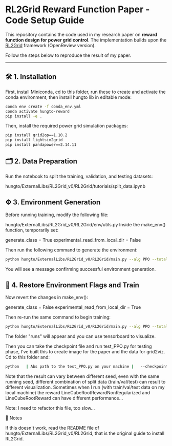 # RL2Grid Reward Function Paper - Code Setup Guide

This repository contains the code used in my research paper on **reward function design for power grid control**.
The implementation builds upon the  [RL2Grid](https://openreview.net/forum?id=7J2C4QnQrl) framework (OpenReview version).

Follow the steps below to reproduce the result of my paper.

---

## 🛠️ 1. Installation

First, install Miniconda, cd to this folder, run these to create and activate the conda environment, then install hungto lib in editable mode:

```bash
conda env create -f conda_env.yml
conda activate hungto-reward
pip install -e .
```

Then, install the required power grid simulation packages:

```bash
pip install grid2op==1.10.2
pip install lightsim2grid
pip install pandapower==2.14.11
```

## 🗂️ 2. Data Preparation

Run the notebook to split the training, validation, and testing datasets:

hungto/ExternalLibs/RL2Grid_v0/RL2Grid/tutorials/split_data.ipynb

## ⚙️ 3. Environment Generation

Before running training, modify the following file:

hungto/ExternalLibs/RL2Grid_v0/RL2Grid/env/utils.py
Inside the make_env() function, temporarily set:

generate_class = True
experimental_read_from_local_dir = False

Then run the following command to generate the environment:

```bash
python hungto/ExternalLibs/RL2Grid_v0/RL2Grid/main.py --alg PPO --total-timesteps 600000 --exp-tag YOURAGENTNAME --eval-freq 20000 --n-eval-episodes 100 --eval-env-id bus14_val --reward_fn LineCubeRootRewardNonRegularized --reward_factors 1.0 --reward_param_lsmrm_n_safe 3 --reward_param_lsmrm_n_overflow 3 --use-heuristic True --heuristic_type idle --action-type topology --additional-timesteps 100000 --n-minibatches 4 --n-envs 5 --n-steps 400 --n-threads 5 --deterministic-action False --gamma 0.9 --env-id bus14_train --vf-coef 0.5 --actor-lr 0.00003 --norm-adv True --norm-obs True --anneal-lr True --clip-coef 0.2 --critic-lr 0.0003 --difficulty 1 --gae-lambda 0.95 --clip-vfloss True --actor-act-fn tanh --actor-layers 256 128 64 --entropy-coef 0.01 --optimize-mem False --critic-act-fn tanh --critic-layers 512 256 256 --max-grad-norm 10 --update-epochs 40 --env-config-path scenario.json --th-deterministic True --wandb-mode offline --time-limit 9000 --seed 42 --cuda True --verbose True --track True
```

You will see a message confirming successful environment generation.

## 🔁 4. Restore Environment Flags and Train

Now revert the changes in make_env():

generate_class = False
experimental_read_from_local_dir = True

Then re-run the same command to begin training:

```bash
python hungto/ExternalLibs/RL2Grid_v0/RL2Grid/main.py --alg PPO --total-timesteps 600000 --exp-tag YOURAGENTNAME --eval-freq 20000 --n-eval-episodes 100 --eval-env-id bus14_val --reward_fn LineCubeRootRewardNonRegularized --reward_factors 1.0 --reward_param_lsmrm_n_safe 3 --reward_param_lsmrm_n_overflow 3 --use-heuristic True --heuristic_type idle --action-type topology --additional-timesteps 100000 --n-minibatches 4 --n-envs 5 --n-steps 400 --n-threads 5 --deterministic-action False --gamma 0.9 --env-id bus14_train --vf-coef 0.5 --actor-lr 0.00003 --norm-adv True --norm-obs True --anneal-lr True --clip-coef 0.2 --critic-lr 0.0003 --difficulty 1 --gae-lambda 0.95 --clip-vfloss True --actor-act-fn tanh --actor-layers 256 128 64 --entropy-coef 0.01 --optimize-mem False --critic-act-fn tanh --critic-layers 512 256 256 --max-grad-norm 10 --update-epochs 40 --env-config-path scenario.json --th-deterministic True --wandb-mode offline --time-limit 9000 --seed 42 --cuda True --verbose True --track True

```

The folder "runs" will appear and you can use tensorboard to visualize.

Then you can take the checkpoint file and run test_PPO.py for testing phase, I've built this to create image for the paper and the data for grid2viz. Cd to this folder and:


```bash
python   | Abs path to the test_PPO.py on your machine |   --checkpoint-path | Abs path of your checkpoint file |   --num-runner-episodes 100 --runner-output-dir "./namethatyouwant" --seed 123 --eval-env-id "bus14_val" --env-id "bus14_train" --action-type "topology" --difficulty 1 --cuda True --env-config-path "scenario.json" --norm-obs True  --use-heuristic True --th-deterministic True --n-threads 4 --deterministic-action False --alg PPO --norm-reward False --heuristic-type idle
```
Note that the result can vary between different seed, even with the same running seed, different combination of split data (train/val/test) can result to different visualization. Sometimes when I run (with train/val/test data on my local machine) the reward LineCubeRootRewardNonRegularized and LineCubeRootReward can have different performance...

Note: I need to refactor this file, too slow...


📝 Notes

If this doesn't work, read the README file of hungto/ExternalLibs/RL2Grid_v0/RL2Grid, that is the original guide to install RL2Grid.
